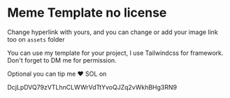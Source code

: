 # Meme Template no license

Change hyperlink with yours, and you can change or add your image link too on `assets` folder 


You can use my template for your project, I use Tailwindcss for framework. Don't forget to DM me for permission.


Optional you can tip me ❤️ SOL on

DcjLpDVQ79zVTLhnCLWWrVdTtYvoQJZq2vWkhBHg3RN9

